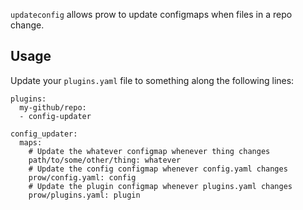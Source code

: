 

`updateconfig` allows prow to update configmaps when files in a repo change.

## Usage

Update your `plugins.yaml` file to something along the following lines:
```
plugins:
  my-github/repo:
  - config-updater

config_updater:
  maps:
    # Update the whatever configmap whenever thing changes
    path/to/some/other/thing: whatever
    # Update the config configmap whenever config.yaml changes
    prow/config.yaml: config
    # Update the plugin configmap whenever plugins.yaml changes
    prow/plugins.yaml: plugin
```
